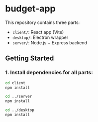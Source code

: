 # budget-app

This repository contains three parts:
- `client/`: React app (Vite)
- `desktop/`: Electron wrapper
- `server/`: Node.js + Express backend

## Getting Started

### 1. Install dependencies for all parts:

```bash
cd client
npm install

cd ../server
npm install

cd ../desktop
npm install
